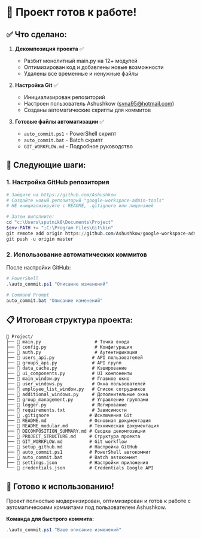 # 🎉 Проект готов к работе!

## ✅ Что сделано:

1. **Декомпозиция проекта** ✅
   - Разбит монолитный main.py на 12+ модулей
   - Оптимизирован код и добавлены новые возможности
   - Удалены все временные и ненужные файлы

2. **Настройка Git** ✅
   - Инициализирован репозиторий
   - Настроен пользователь Ashushkow (svna95@hotmail.com)
   - Созданы автоматические скрипты для коммитов

3. **Готовые файлы автоматизации** ✅
   - `auto_commit.ps1` - PowerShell скрипт
   - `auto_commit.bat` - Batch скрипт
   - `GIT_WORKFLOW.md` - Подробное руководство

## 🚀 Следующие шаги:

### 1. Настройка GitHub репозитория

```powershell
# Зайдите на https://github.com/Ashushkow
# Создайте новый репозиторий "google-workspace-admin-tools"
# НЕ инициализируйте с README, .gitignore или лицензией

# Затем выполните:
cd "c:\Users\sputnik8\Documents\Project"
$env:PATH += ";C:\Program Files\Git\bin"
git remote add origin https://github.com/Ashushkow/google-workspace-admin-tools.git
git push -u origin master
```

### 2. Использование автоматических коммитов

После настройки GitHub:

```powershell
# PowerShell
.\auto_commit.ps1 "Описание изменений"

# Command Prompt
auto_commit.bat "Описание изменений"
```

## 📋 Итоговая структура проекта:

```
📁 Project/
├── 📄 main.py                    # Точка входа
├── 📄 config.py                  # Конфигурация
├── 📄 auth.py                    # Аутентификация
├── 📄 users_api.py              # API пользователей
├── 📄 groups_api.py             # API групп
├── 📄 data_cache.py             # Кэширование
├── 📄 ui_components.py          # UI компоненты
├── 📄 main_window.py            # Главное окно
├── 📄 user_windows.py           # Окна пользователей
├── 📄 employee_list_window.py   # Список сотрудников
├── 📄 additional_windows.py     # Дополнительные окна
├── 📄 group_management.py       # Управление группами
├── 📄 logger.py                 # Логирование
├── 📄 requirements.txt          # Зависимости
├── 📄 .gitignore               # Исключения Git
├── 📄 README.md                # Основная документация
├── 📄 README_modular.md        # Техническая документация
├── 📄 DECOMPOSITION_SUMMARY.md # Сводка декомпозиции
├── 📄 PROJECT_STRUCTURE.md     # Структура проекта
├── 📄 GIT_WORKFLOW.md          # Git workflow
├── 📄 setup_github.md          # Настройка GitHub
├── 📄 auto_commit.ps1          # PowerShell автокоммит
├── 📄 auto_commit.bat          # Batch автокоммит
├── 📄 settings.json            # Настройки приложения
└── 📄 credentials.json         # Credentials Google API
```

## 🎯 Готово к использованию!

Проект полностью модернизирован, оптимизирован и готов к работе с автоматическими коммитами под пользователем Ashushkow.

**Команда для быстрого коммита:**
```powershell
.\auto_commit.ps1 "Ваше описание изменений"
```
